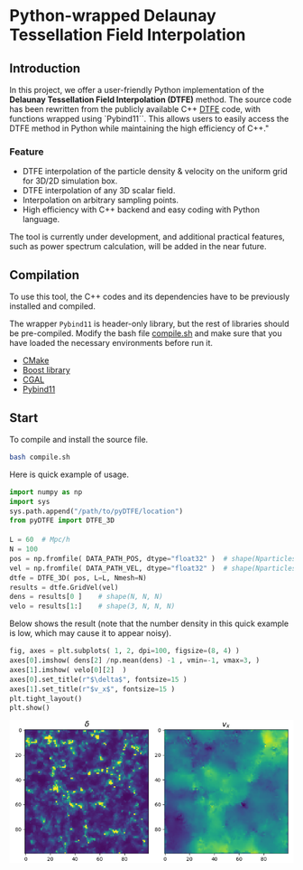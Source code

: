 
# Python-wrapped Delaunay Tessellation Field Interpolation

## Introduction

In this project, we offer a user-friendly Python implementation of the **Delaunay Tessellation Field Interpolation (DTFE)** method. The source code has been rewritten from the publicly available C++ [DTFE](https://github.com/MariusCautun/DTFE/) code, with functions wrapped using `Pybind11``. This allows users to easily access the DTFE method in Python while maintaining the high efficiency of C++."

### Feature
* DTFE interpolation of the particle density & velocity on the uniform grid for 3D/2D simulation box.
* DTFE interpolation of any 3D scalar field.
* Interpolation on arbitrary sampling points.
* High efficiency with C++ backend and easy coding with Python language.

The tool is currently under development, and additional practical features, such as power spectrum calculation, will be added in the near future.

## Compilation
To use this tool, the C++ codes and its dependencies have to be previously installed and compiled. 

The wrapper `Pybind11` is header-only library, but the rest of libraries should be pre-compiled. Modify the bash file [compile.sh](./compile.sh) and make sure that you have loaded the necessary environments before run it. 

* [CMake](https://cmake.org/)
* [Boost library](https://www.boost.org/)
* [CGAL](https://www.cgal.org/)
* [Pybind11](https://github.com/pybind/pybind11)



## Start

To compile and install the source file.
```bash
bash compile.sh
```

Here is quick example of usage. 

```python
import numpy as np
import sys
sys.path.append("/path/to/pyDTFE/location")
from pyDTFE import DTFE_3D

L = 60  # Mpc/h
N = 100
pos = np.fromfile( DATA_PATH_POS, dtype="float32" )  # shape(Nparticles, 3)
vel = np.fromfile( DATA_PATH_VEL, dtype="float32" )  # shape(Nparticles, 3)
dtfe = DTFE_3D( pos, L=L, Nmesh=N)
results = dtfe.GridVel(vel)
dens = results[0 ]    # shape(N, N, N)
velo = results[1:]    # shape(3, N, N, N)
```

Below shows the result (note that the number density in this quick example is low, which may cause it to appear noisy).

```python
fig, axes = plt.subplots( 1, 2, dpi=100, figsize=(8, 4) )
axes[0].imshow( dens[2] /np.mean(dens) -1 , vmin=-1, vmax=3, )
axes[1].imshow( velo[0][2]  )
axes[0].set_title(r"$\delta$", fontsize=15 )
axes[1].set_title(r"$v_x$", fontsize=15 )
plt.tight_layout()
plt.show()
```
![alt text](./example/output.png)